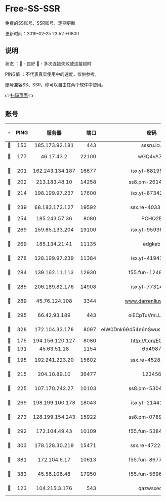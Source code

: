 # Free-SS-SSR

免费的SS账号、SSR账号，定期更新

更新时间：2019-02-25 23:52 +0800

## 说明

状态     ：🙂 - 良好 🙁 - 多次连接失败或连接超时

PING值   ：不代表真实使用中的速度，仅供参考。

账号兼容SS、SSR，你可以自由在两个软件中使用。

👉[扫码页面](https://liesauer.github.io/free-ss-ssr.github.io/)👈

## 账号

|-|PING|服务器|端口|密码|加密方式|区域|
|:----:|:----:|:-----:|-----:|:----:|:----:|:----:|
|🙂|153|185.173.92.181|443|sssru.icu|rc4-md5|RU|
|🙂|177|46.17.43.2|22100|wGQ4vA7D|aes-256-gcm|RU|
|🙂|201|162.243.134.187|16677|isx.yt-68195372|aes-256-cfb|US|
|🙂|202|213.183.48.10|14258|ss8.pm-26148872|rc4-md5|RU|
|🙂|214|198.199.97.237|17600|isx.yt-87342097|aes-256-cfb|US|
|🙂|239|68.183.173.127|19592|ssx.re-40331620|aes-256-cfb|US|
|🙂|254|185.243.57.36|8080|PCHQ2E|rc4-md5|US|
|🙂|269|159.65.133.204|19100|isx.yt-95936060|aes-256-cfb|SG|
|🙂|269|185.134.21.41|11135|edgkeb|aes-256-cfb|GB|
|🙂|276|128.199.97.239|11384|isx.yt-41941480|aes-256-cfb|SG|
|🙂|284|139.162.11.113|12930|f55.fun-12490271|aes-256-cfb|SG|
|🙂|285|206.189.82.176|14908|isx.yt-77314449|aes-256-cfb|SG|
|🙂|289|45.76.124.108|3344|www.darrenliuwei.com|aes-256-cfb|AU|
|🙂|295|66.42.93.189|443|oiECpTuVmLLxk4Ts|aes-256-cfb|US|
|🙂|328|172.104.33.178|8097|eIW0Dnk69454e6nSwuspv9DmS201tQ0D|aes-256-cfb|SG|
|🙂|175|194.156.120.127|8080|http://t.cn/EGJIyrl|rc4-md5|RU|
|🙂|191|45.63.51.18|1154|654987|chacha20|US|
|🙂|195|192.241.223.20|15602|ssx.re-45282042|aes-256-cfb|US|
|🙂|215|204.10.89.10|36477|123456|aes-256-cfb|US|
|🙂|225|107.170.242.27|10103|ss8.pm-53046125|aes-256-cfb|US|
|🙂|269|198.199.100.178|18043|isx.yt-21441189|aes-256-cfb|US|
|🙂|273|128.199.154.243|15922|ss8.pm-07891241|aes-256-cfb|SG|
|🙂|292|172.104.49.43|10109|f55.fun-53847756|aes-256-cfb|SG|
|🙂|303|178.128.30.219|15471|ssx.re-47228758|aes-256-cfb|SG|
|🙂|381|172.104.6.17|10613|f55.fun-86773289|aes-256-cfb|US|
|🙂|383|45.56.106.48|17950|f55.fun-56968028|aes-256-cfb|US|
|🙁|123|104.215.3.176|543|qazwsxedc|aes-256-gcm|JP|
